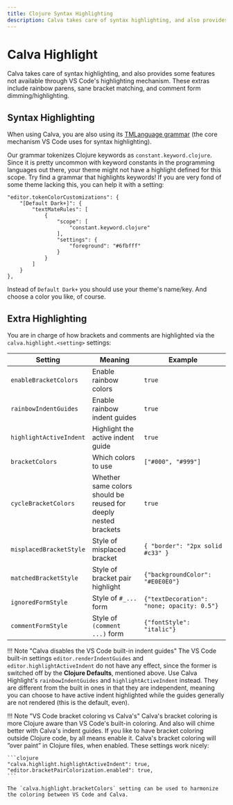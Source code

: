 ```yaml
---
title: Clojure Syntax Highlighting
description: Calva takes care of syntax highlighting, and also provides some features not available through VS Code's highlighting mechanism. These extras include rainbow parens, sane bracket matching, and comment form dimming/highlighting.
---
```


# Calva Highlight

Calva takes care of syntax highlighting, and also provides some features not available through VS Code's highlighting mechanism. These extras include rainbow parens, sane bracket matching, and comment form dimming/highlighting.

## Syntax Highlighting

When using Calva, you are also using its [TMLanguage grammar](https://macromates.com/manual/en/language_grammars) (the core mechanism VS Code uses for syntax highlighting).

Our grammar tokenizes Clojure keywords as `constant.keyword.clojure`. Since it is pretty uncommon with keyword constants in the programming languages out there, your theme might not have a highlight defined for this scope. Try find a grammar that highlights keywords! If you are very fond of some theme lacking this, you can help it with a setting:

    "editor.tokenColorCustomizations": {
        "[Default Dark+]": {
            "textMateRules": [
                {
                    "scope": [
                        "constant.keyword.clojure"
                    ],
                    "settings": {
                        "foreground": "#6fbfff"
                    }
                }
            ]
        }
    },

Instead of `Default Dark+` you should use your theme's name/key. And choose a color you like, of course.

## Extra Highlighting

You are in charge of how brackets and comments are highlighted via the `calva.highlight.<setting>` settings:

| Setting | Meaning | Example |
| --- | ------- | ------- |
| `enableBracketColors` | Enable rainbow colors |  `true` |
| `rainbowIndentGuides` | Enable rainbow indent guides |  `true` |
| `highlightActiveIndent` | Highlight the active indent guide |  `true` |
| `bracketColors` | Which colors to use |  `["#000", "#999"]` |
| `cycleBracketColors` | Whether same colors should be <br> reused for deeply nested brackets | `true` |
| `misplacedBracketStyle` | Style of misplaced bracket | `{ "border": "2px solid #c33" }` |
| `matchedBracketStyle` | Style of bracket pair highlight | `{"backgroundColor": "#E0E0E0"}` |
| `ignoredFormStyle` | Style of `#_...` form | `{"textDecoration": "none; opacity: 0.5"}` |
| `commentFormStyle` | Style of `(comment ...)` form | `{"fontStyle": "italic"}` |

!!! Note "Calva disables the VS Code built-in indent guides"
    The VS Code built-in settings `editor.renderIndentGuides` and `editor.highlightActiveIndent` do not have any effect, since the former is switched off by the **Clojure Defaults**, mentioned above. Use Calva Highlight's `rainbowIndentGuides` and `highlightActiveIndent` instead. They are different from the built in ones in that they are independent, meaning you can choose to have active indent highlighted while the guides generally are not rendered (this is the default, even).

!!! Note "VS Code bracket coloring vs Calva's"
    Calva's bracket coloring is more Clojure aware than VS Code's built-in coloring. And also will chime better with Calva's indent guides. If you like to have bracket coloring outside Clojure code, by all means enable it. Calva's bracket coloring will ”over paint” in Clojure files, when enabled. These settings work nicely:

    ```clojure
    "calva.highlight.highlightActiveIndent": true,
    "editor.bracketPairColorization.enabled": true,
    ```

    The `calva.highlight.bracketColors` setting can be used to harmonize the coloring between VS Code and Calva.
